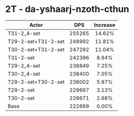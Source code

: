 # 2T - da-yshaarj-nzoth-cthun
| Actor | DPS | Increase |
|---|:---:|:---:|
|T31-2_4-set|255265|14.62%|
|T29-2-set+T31-2-set|248992|11.81%|
|T30-2-set+T31-2-set|247292|11.04%|
|T31-2-set|242396|8.84%|
|T29-2_4-set|238849|7.25%|
|T30-2_4-set|238400|7.05%|
|T29-2-set+T30-2-set|236002|5.97%|
|T29-2-set|229667|3.13%|
|T30-2-set|228671|2.68%|
|Base|222699|0.00%|
